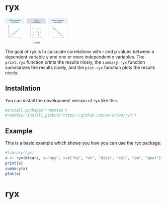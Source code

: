 
# ryx
<img src="correlation-types.png" alt="General Correlation Types: Positive, None, Negative." width="200"/>

<!-- badges: start -->
<!-- badges: end -->

The goal of ryx is to calculate correlations with r and p values between a dependent variable y and one or more independent x variables. The `print.ryx` function prints the results nicely, the `summary.ryx` function summarizes the results nicely, and the `plot.ryx` function plots the results nicely. 

## Installation

You can install the development version of ryx like this:

``` r
#install.packages("remotes")
#remotes::install_github("https://github.com/aa-crown/ryx")
```

## Example

This is a basic example which shows you how you can use the ryx package:

``` r
#library(ryx)
x <- ryx(mtcars, y="mpg", x=c("hp", "wt", "disp", "cyl", "am", "gear"))
print(x)
summary(x)
plot(x)
```

# ryx
